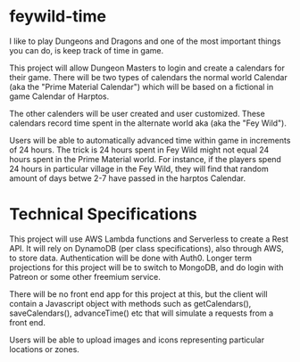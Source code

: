 # feywild-time

I like to play Dungeons and Dragons and one of the most important things you can do, is keep track of time in game.

This project will allow Dungeon Masters to login and create a calendars for their game. There will be two types of calendars the normal world Calendar (aka the "Prime Material Calendar") which will be based on a fictional in game Calendar of Harptos.

The other calenders will be user created and user customized. These calendars record time spent in the alternate world aka (aka the "Fey Wild").

Users will be able to automatically advanced time within game in increments of 24 hours. The trick is 24 hours spent in Fey Wild might not equal 24 hours spent in the Prime Material world.
For instance, if the players spend 24 hours in particular village in the Fey Wild, they will find that random amount of days betwe 2-7 have passed in the harptos Calendar.

# Technical Specifications

This project will use AWS Lambda functions and Serverless to create a Rest API. It will rely on DynamoDB (per class specifications), also through AWS, to store data. Authentication will be done with Auth0. Longer term projections for this project will be to switch to MongoDB, and do login with Patreon or some other freemium service.

There will be no front end app for this project at this, but the client will contain a Javascript object with methods such as getCalendars(), saveCalendars(), advanceTime() etc that will
simulate a requests from a front end.

Users will be able to upload images and icons representing particular locations or zones.
